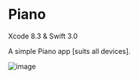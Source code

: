 # Piano
Xcode 8.3 &amp; Swift 3.0

A simple Piano app [suits all devices].

![image](https://cloud.githubusercontent.com/assets/22356188/25631246/ca5637c0-2f3d-11e7-82ca-0c0ea86b871c.png)

